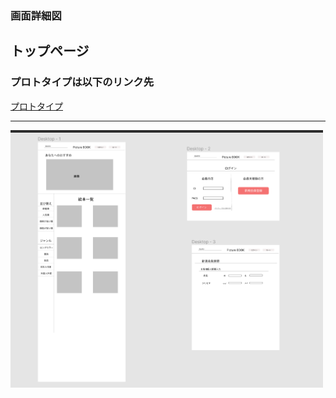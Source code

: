 ### 画面詳細図
## トップページ
### プロトタイプは以下のリンク先
[プロトタイプ](https://www.figma.com/file/DYPRUY5ThM6KcMcjHO6g18/Untitled?node-id=0%3A1)
*****
<img src="../img_original/syousai.png" width="500">
